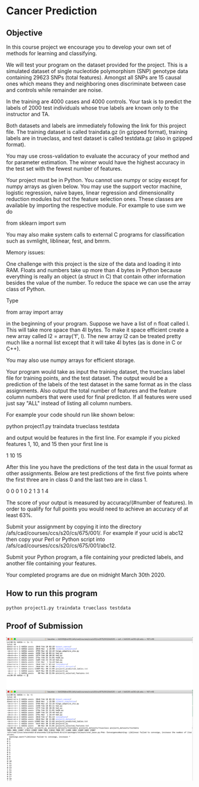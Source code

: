 # Cancer Prediction

## Objective
In this course project we encourage you to develop your own set of methods 
for learning and classifying. 

We will test your program on the dataset provided for the project. This is 
a simulated dataset of single nucleotide polymorphism (SNP) genotype data 
containing 29623 SNPs (total features). Amongst all SNPs are 15 causal 
ones which means they and neighboring ones discriminate between case and 
controls while remainder are noise.

In the training are 4000 cases and 4000 controls. Your task is to predict 
the labels of 2000 test individuals whose true labels are known only to 
the instructor and TA. 

Both datasets and labels are immediately following the link for this
project file. The training dataset is called traindata.gz (in gzipped
format), training labels are in trueclass, and test dataset is called
testdata.gz (also in gzipped format).

You may use cross-validation to evaluate the accuracy of your method and for 
parameter estimation. The winner would have the highest accuracy in the test 
set with the fewest number of features.

Your project must be in Python. You cannot use numpy or scipy except for numpy 
arrays as given below. You may use the support vector machine, logistic regression, 
naive bayes, linear regression and dimensionality reduction modules but not the 
feature selection ones. These classes are available by importing the respective 
module. For example to use svm we do

from sklearn import svm

You may also make system calls to external C programs for classification
such as svmlight, liblinear, fest, and bmrm.

Memory issues:

One challenge with this project is the size of the data and loading it into 
RAM. Floats and numbers take up more than 4 bytes in Python because 
everything is really an object (a struct in C) that contain other 
information besides the value of the number. To reduce the space we can use 
the array class of Python.

Type 

from array import array

in the beginning of your program. Suppose we have a list of n float called 
l. This will take more space than 4l bytes. To make it space efficient 
create a new array called l2 = array('f', l). The new array l2 can be 
treated pretty much like a normal list except that it will take 4l bytes (as 
is done in C or C++).

You may also use numpy arrays for efficient storage.

Your program would take as input the training dataset, the 
trueclass label file for training points, and the test dataset. 
The output would be a prediction of the labels of the test dataset in the 
same format as in the class assignments. Also output the total number of 
features and the feature column numbers that were used for final predicton. 
If all features were used just say "ALL" instead of listing all column 
numbers.

For example your code should run like shown below:

python project1.py traindata trueclass testdata

and output would be features in the first line. For example if you picked
features 1, 10, and 15 then your first line is

1 10 15

After this line you have the predictions of the test data in the usual format
as other assignments. Below are test predictions of the first five points where
the first three are in class 0 and the last two are in class 1.

0 0
0 1
0 2
1 3
1 4

The score of your output is measured by accuracy/(#number of features). 
In order to qualify for full points you would need to achieve an accuracy
of at least 63%.

Submit your assignment by copying it into the directory
/afs/cad/courses/ccs/s20/cs/675/001/<ucid>.
For example if your ucid is abc12 then copy your Perl or Python
script into /afs/cad/courses/ccs/s20/cs/675/001/abc12.

Submit your Python program, a file containing your predicted labels, and another 
file containing your features. 

Your completed programs are due on midnight March 30th 2020. 

## How to run this program
```
python project1.py traindata trueclass testdata
```

## Proof of Submission

![](Proof_of_Submission_Project1_1.png)
![](Proof_of_Submission_Project1_2.png)

